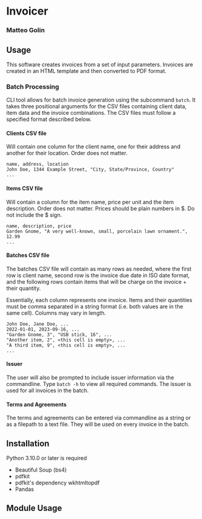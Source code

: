 # Invoicer
### Matteo Golin

## Usage
This software creates invoices from a set of input parameters. Invoices are created in an HTML template and then 
converted to PDF format.

### Batch Processing
CLI tool allows for batch invoice generation using the subcommand `batch`. It takes three positional arguments for the
CSV files containing client data, item data and the invoice combinations. The CSV files must follow a specified format
described below.

#### Clients CSV file
Will contain one column for the client name, one for their address and another for their location. Order does not 
matter.
```
name, address, location
John Doe, 1344 Example Street, "City, State/Province, Country"
...
```

#### Items CSV file
Will contain a column for the item name, price per unit and the item description. Order does not matter. Prices should be plain numbers in $. Do not include the $ sign.
```
name, description, price
Garden Gnome, "A very well-known, small, porcelain lawn ornament.", 12.99
...
```

#### Batches CSV file
The batches CSV file will contain as many rows as needed, where the first row is client name, second row is the invoice
due date in ISO date format, and the following rows contain items that will be charge on the invoice + their quantity.

Essentially, each column represents one invoice. Items and their quantities must be comma separated in a string format
(i.e. both values are in the same cell). Columns may vary in length.
```
John Doe, Jane Doe, ...
2022-01-01, 2023-09-16, ...
"Garden Gnome, 3", "USB stick, 16", ...
"Another item, 2", <this cell is empty>, ...
"A third item, 9", <this cell is empty>, ...
...
```

#### Issuer
The user will also be prompted to include issuer information via the commandline. Type `batch -h` to view all required
commands. The issuer is used for all invoices in the batch.

#### Terms and Agreements
The terms and agreements can be entered via commandline as a string or as a filepath to a text file. They will be used
on every invoice in the batch.

## Installation
Python 3.10.0 or later is required

- Beautiful Soup (bs4)
- pdfkit
- pdfkit's dependency wkhtmltopdf
- Pandas

## Module Usage
